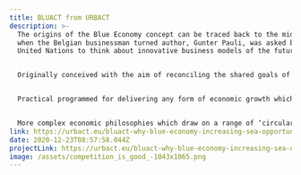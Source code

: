 ```yaml
---
title: BLUACT from URBACT
description: >-
  The origins of the Blue Economy concept can be traced back to the mid 90’s,
  when the Belgian businessman turned author, Gunter Pauli, was asked by the
  United Nations to think about innovative business models of the future.


  Originally conceived with the aim of reconciling the shared goals of stimulating entrepreneurship whilst also preserving marine eco-systems, today, the term ‘Blue Economy’ covers a range potential policy interventions ranging from;


  Practical programmed for delivering any form of economic growth which is linked to the marine and maritime economy;


  More complex economic philosophies which draw on a range of ‘circular economy’ concepts and frameworks to deliver growth in such a way which preserves, maintains and enhances the marine environment (and therefore delivers more significant, long run benefits to society).
link: https://urbact.eu/bluact-why-blue-economy-increasing-sea-opportunity
date: 2020-12-23T08:57:58.044Z
projectLink: https://urbact.eu/bluact-why-blue-economy-increasing-sea-opportunity
image: /assets/competition_is_good_-1043x1065.png
---
```

